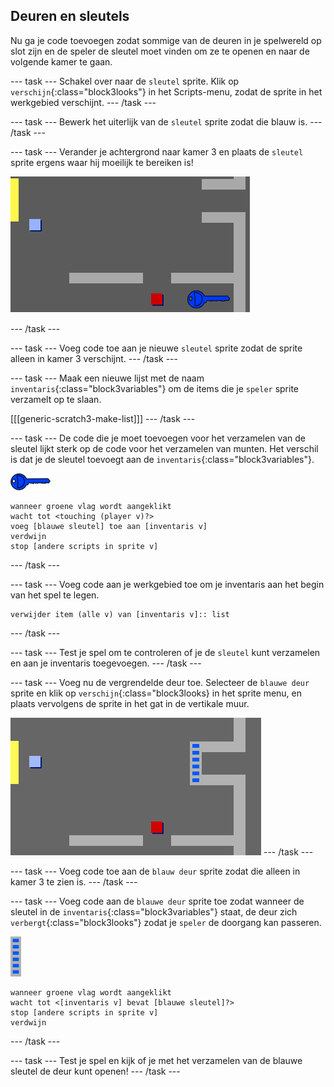 ## Deuren en sleutels

Nu ga je code toevoegen zodat sommige van de deuren in je spelwereld op slot zijn en de speler de sleutel moet vinden om ze te openen en naar de volgende kamer te gaan.

--- task --- Schakel over naar de `sleutel` sprite. Klik op `verschijn`{:class="block3looks"} in het Scripts-menu, zodat de sprite in het werkgebied verschijnt. --- /task ---

--- task --- Bewerk het uiterlijk van de `sleutel` sprite zodat die blauw is. --- /task ---

--- task --- Verander je achtergrond naar kamer 3 en plaats de `sleutel` sprite ergens waar hij moeilijk te bereiken is!

![screenshot](images/world-key.png)

--- /task ---

--- task --- Voeg code toe aan je nieuwe `sleutel` sprite zodat de sprite alleen in kamer 3 verschijnt. --- /task ---

--- task --- Maak een nieuwe lijst met de naam `inventaris`{:class="block3variables"} om de items die je `speler` sprite verzamelt op te slaan.

[[[generic-scratch3-make-list]]] --- /task ---

--- task --- De code die je moet toevoegen voor het verzamelen van de sleutel lijkt sterk op de code voor het verzamelen van munten. Het verschil is dat je de sleutel toevoegt aan de `inventaris`{:class="block3variables"}.

![sleutel](images/key.png)

```blocks3
wanneer groene vlag wordt aangeklikt
wacht tot <touching (player v)?>
voeg [blauwe sleutel] toe aan [inventaris v]
verdwijn
stop [andere scripts in sprite v]
```

--- /task ---

--- task --- Voeg code aan je werkgebied toe om je inventaris aan het begin van het spel te legen.

```blocks3
verwijder item (alle v) van [inventaris v]:: list
```

--- /task ---

--- task --- Test je spel om te controleren of je de `sleutel` kunt verzamelen en aan je inventaris toegevoegen. --- /task ---

--- task --- Voeg nu de vergrendelde deur toe. Selecteer de `blauwe deur` sprite en klik op `verschijn`{:class="block3looks} in het sprite menu, en plaats vervolgens de sprite in het gat in de vertikale muur.

![screenshot](images/world-door.png) --- /task ---

--- task --- Voeg code toe aan de `blauw deur` sprite zodat die alleen in kamer 3 te zien is. --- /task ---

--- task --- Voeg code aan de `blauwe deur` sprite toe zodat wanneer de sleutel in de `inventaris`{:class="block3variables"} staat, de deur zich `verbergt`{:class="block3looks"} zodat je `speler` de doorgang kan passeren.

![deur](images/door.png)

```blocks3
wanneer groene vlag wordt aangeklikt
wacht tot <[inventaris v] bevat [blauwe sleutel]?>
stop [andere scripts in sprite v]
verdwijn
```

--- /task ---

--- task --- Test je spel en kijk of je met het verzamelen van de blauwe sleutel de deur kunt openen! --- /task ---